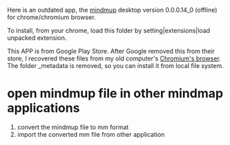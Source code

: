 Here is an outdated app, the [mindmup](https://github.com/mindmup/legacy-mindmup) desktop version 0.0.0.14_0 (offline) for chrome/chromium browser. 

To install, from your chrome, load this folder by  setting|extensions|load unpacked extension.


This APP is from Google Play Store. After Google removed this from their store, I recovered these files from my old computer's [Chromium's browser](http://stackoverflow.com/questions/14543896/where-does-chrome-store-extensions). The folder _metadata is removed, so you can install it from local file system.


# open mindmup file in other mindmap applications

1) convert the mindmup file to mm format
2) import the converted mm file from other application


